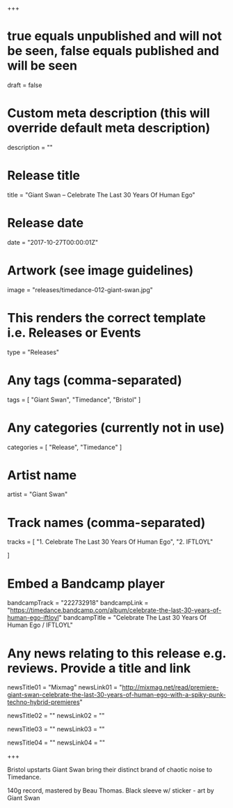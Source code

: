 +++

# true equals unpublished and will not be seen, false equals published and will be seen
draft = false

# Custom meta description (this will override default meta description)
description = ""

# Release title
title = "Giant Swan – Celebrate The Last 30 Years Of Human Ego"

# Release date
date = "2017-10-27T00:00:01Z"

# Artwork (see image guidelines)
image = "releases/timedance-012-giant-swan.jpg"

# This renders the correct template i.e. Releases or Events
type = "Releases"

# Any tags (comma-separated)
tags = [ 
	"Giant Swan", 
	"Timedance",
	"Bristol"
]

# Any categories (currently not in use)
categories = [ 
	"Release", 
	"Timedance" 
]

# Artist name
artist = "Giant Swan"

# Track names (comma-separated)
tracks = [
	"1. Celebrate The Last 30 Years Of Human Ego",
	"2. IFTLOYL"
	
]

# Embed a Bandcamp player
bandcampTrack = "222732918"
bandcampLink = "https://timedance.bandcamp.com/album/celebrate-the-last-30-years-of-human-ego-iftloyl"
bandcampTitle = "Celebrate The Last 30 Years Of Human Ego / IFTLOYL"

# Any news relating to this release e.g. reviews. Provide a title and link
newsTitle01 = "Mixmag"
newsLink01 = "http://mixmag.net/read/premiere-giant-swan-celebrate-the-last-30-years-of-human-ego-with-a-spiky-punk-techno-hybrid-premieres"

newsTitle02 = ""
newsLink02 = ""

newsTitle03 = ""
newsLink03 = ""

newsTitle04 = ""
newsLink04 = ""

+++

<!-- Provide a summary/statement below -->
Bristol upstarts Giant Swan bring their distinct brand of chaotic noise to Timedance. 
 
140g record, mastered by Beau Thomas. Black sleeve w/ sticker - art by Giant Swan

